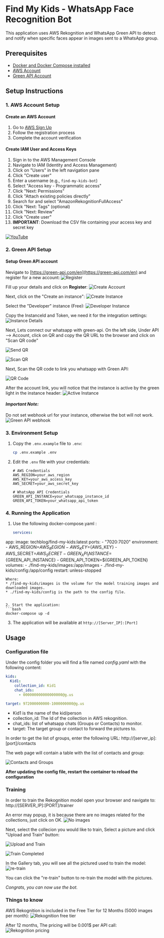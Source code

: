 # Find My Kids - WhatsApp Face Recognition Bot

This application uses AWS Rekognition and WhatsApp Green API to detect and notify when specific faces appear in images sent to a WhatsApp group.

## Prerequisites

- [Docker and Docker Compose installed](https://medium.com/@tomer.klein/step-by-step-tutorial-installing-docker-and-docker-compose-on-ubuntu-a98a1b7aaed0)
- [AWS Account](https://signin.aws.amazon.com/signup?request_type=register)
- [Green API Account](https://green-api.com/)

## Setup Instructions

### 1. AWS Account Setup

#### Create an AWS Account
1. Go to [AWS Sign Up](https://signin.aws.amazon.com/signup?request_type=register)
2. Follow the registration process
3. Complete the account verification

#### Create IAM User and Access Keys
1. Sign in to the AWS Management Console
2. Navigate to IAM (Identity and Access Management)
3. Click on "Users" in the left navigation pane
4. Click "Create user"
5. Enter a username (e.g., `find-my-kids-bot`)
6. Select "Access key - Programmatic access"
7. Click "Next: Permissions"
8. Click "Attach existing policies directly"
9. Search for and select "AmazonRekognitionFullAccess"
10. Click "Next: Tags" (optional)
11. Click "Next: Review"
12. Click "Create user"
13. **IMPORTANT**: Download the CSV file containing your access key and secret key

[![YouTube](http://i.ytimg.com/vi/lIdh92JmWtg/hqdefault.jpg)](https://www.youtube.com/watch?v=lIdh92JmWtg)


### 2. Green API Setup

#### Setup Green API account
Nevigate to [https://green-api.com/en](https://green-api.com/en) and register for a new account:
![Register](https://raw.githubusercontent.com/t0mer/green-api-custom-notifier/refs/heads/main/screenshots/register.png)

Fill up your details and click on **Register**:
![Create Account](https://raw.githubusercontent.com/t0mer/green-api-custom-notifier/refs/heads/main/screenshots/create_acoount.png)


Next, click on the "Create an instance":
![Create Instance](https://raw.githubusercontent.com/t0mer/green-api-custom-notifier/refs/heads/main/screenshots/create_instance.png)


Select the "Developer" instance (Free):
![Developer Instance](https://raw.githubusercontent.com/t0mer/green-api-custom-notifier/refs/heads/main/screenshots/developer_instance.png)


Copy the InstanceId and Token, we need it for the integration settings:
![Instance Details](https://raw.githubusercontent.com/t0mer/green-api-custom-notifier/refs/heads/main/screenshots/instance_details.png)

Next, Lets connect our whatsapp with green-api. On the left side, Under API --> Account, click on QR and copy the QR URL to the browser and click on "Scan QR code"

![Send QR](https://raw.githubusercontent.com/t0mer/green-api-custom-notifier/refs/heads/main/screenshots/send_qr.png)

![Scan QR](https://raw.githubusercontent.com/t0mer/green-api-custom-notifier/refs/heads/main/screenshots/scan_qr.png)

Next, Scan the QR code to link you whatsapp with Green API:

![QR Code](https://raw.githubusercontent.com/t0mer/green-api-custom-notifier/refs/heads/main/screenshots/qr.png)

After the account link, you will notice that the instance is active by the green light in the instance header:
![Active Instance](https://raw.githubusercontent.com/t0mer/green-api-custom-notifier/refs/heads/main/screenshots/active_instance.png)




#### ***Important Note:***
Do not set webhook url for your instance, otherwise the bot will not work.
![Green API webhook](screenshots/green-api-webhook.png)


### 3. Environment Setup

1. Copy the `.env.example` file to `.env`:
   ```bash
   cp .env.example .env
   ```

2. Edit the `.env` file with your credentials:
   ```
   # AWS Credentials
   AWS_REGION=your_aws_region
   AWS_KEY=your_aws_access_key
   AWS_SECRET=your_aws_secret_key

   # WhatsApp API Credentials
   GREEN_API_INSTANCE=your_whatsapp_instance_id
   GREEN_API_TOKEN=your_whatsapp_api_token
   ```

### 4. Running the Application

1. Use the following docker-compose.yaml :
   ```yaml
   services:
  app:
    image: techblog/find-my-kids:latest
    ports:
      - "7020:7020"
    environment:
      - AWS_REGION=${AWS_REGION}
      - AWS_KEY=${AWS_KEY}
      - AWS_SECRET=${AWS_SECRET}
      - GREEN_API_INSTANCE=${GREEN_API_INSTANCE}
      - GREEN_API_TOKEN=${GREEN_API_TOKEN}
    volumes:
      - ./find-my-kids/images:/app/images
      - ./find-my-kids/config:/app/config
    restart: unless-stopped 
   ```
Where:
* /find-my-kids/images is the volume for the model training images and downloaded images.
* ./find-my-kids/config is the path to the config file.


2. Start the application:
   ```bash
   docker-compose up -d
   ```

3. The application will be available at `http://[Server_IP]:[Port]`

## Usage

### Configuration file
Under the config folder you will find a file named *config.yaml* with the following content:

```yaml
kids:
  Kid1: 
    collection_id: Kid1
    chat_ids:
      - 000000000000000000@g.us

target: 972000000000-1000000000@g.us
```

* Kid1 is the name of the kid/person
* collection_id: The Id of the collection in AWS rekognition.
* chat_ids: list of whatsapp chats (Groups or Contacts) to monitor.
* target: The target group or contact to forward the pictures to.

In order to get the list of groups, enter the following URL: http://[server_ip]:[port]/contacts

The web page will contain a table with the list of contacts and group:

![Contacts and Groups](screenshots/greenapi-contacts.png)

**After updating the config file, restart the container to reload the configuration**

### Training
In order to train the Rekognition model open your browser and navigate to: http://[SERVER_IP]:[PORT]/trainer

An error may popup, it is because there are no images related for the collections, just click on OK.
![No images](screenshots/no-images-error.png)

Next, select the collecion you would like to train, Select a picture and click "Upload and Train" button:

![Upload and Train](screenshots/upload-and-train.png)

![Train Completed](screenshots/train-completed.png)

In the Gallery tab, you will see all the pictured used to train the model:
![re-train](screenshots/re-train.png)

You can click the "re-train" button to re-train the model with the pictures.


*Congrats, you can now use the bot.*


### Things to know

AWS Rekognition is included in the Free Tier for 12 Months (5000 images per month):
![Rekognition free tier](screenshots/rekognition-free.png)

After 12 months, The pricing will be 0.001$ per API call:
![Rekognition pricing](screenshots/rekognition-pricing.png)